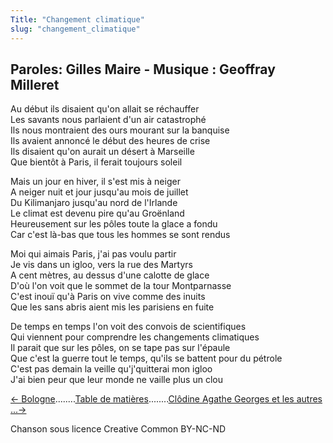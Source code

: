 ```yaml
---
Title: "Changement climatique"
slug: "changement_climatique"
---
```


##  Paroles: Gilles Maire - Musique : Geoffray Milleret
  
  
Au début ils disaient qu'on allait se réchauffer  
Les savants nous parlaient d'un air catastrophé  
Ils nous montraient des ours mourant sur la banquise  
Ils avaient annoncé le début des heures de crise  
Ils disaient qu'on aurait un désert à Marseille  
Que bientôt à Paris, il ferait toujours soleil  
  
Mais un jour en hiver, il s'est mis à neiger  
A neiger nuit et jour jusqu'au mois de juillet  
Du Kilimanjaro jusqu'au nord de l'Irlande  
Le climat est devenu pire qu'au Groënland  
Heureusement sur les pôles toute la glace a fondu  
Car c'est là-bas que tous les hommes se sont rendus  
  
Moi qui aimais Paris, j'ai pas voulu partir  
Je vis dans un igloo, vers la rue des Martyrs  
A cent mètres, au dessus d'une calotte de glace  
D'où l'on voit que le sommet de la tour Montparnasse  
C'est inouï qu'à Paris on vive comme des inuits  
Que les sans abris aient mis les parisiens en fuite  
  
De temps en temps l'on voit des convois de scientifiques  
Qui viennent pour comprendre les changements climatiques  
Il parait que sur les pôles, on se tape pas sur l'épaule  
Que c'est la guerre tout le temps, qu'ils se battent pour du pétrole  
C'est pas demain la veille qu'j'quitterai mon igloo  
J'ai bien peur que leur monde ne vaille plus un clou  
  


[← Bologne](../bologne)........[Table de matières](..)........[Clôdine Agathe Georges et les autres ...→](../clôdine_agathe_georges_et_les_autres_...)


Chanson sous licence Creative Common BY-NC-ND

